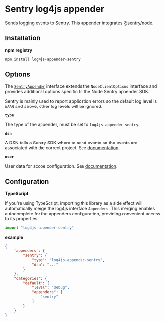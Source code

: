 # Sentry log4js appender

Sends logging events to Sentry. This appender integrates
[@sentry/node][sentry_javascript].

## Installation

**npm registry**

```sh
npm install log4js-appender-sentry
```

## Options

The [`SentryAppender`][internal_types] interface extends the `NodeClientOptions`
interface and provides additional options specific to the Node Sentry appender
SDK.

Sentry is mainly used to report application errors so the default log level is
`WARN` and above, other log levels will be ignored.

**`type`**

The type of the appender, must be set to `log4js-appender-sentry`.

**`dsn`**

A DSN tells a Sentry SDK where to send events so the events are associated with
the correct project. See [documentation][sentry_dsn].

**`user`**

User data for scope configuration. See [documentation][sentry_user].

## Configuration

**TypeScript**

If you're using TypeScript, importing this library as a side effect will
automatically merge the log4js interface `Appenders`. This merging enables
autocomplete for the appenders configuration, providing convenient access to its
properties.

```ts
import "log4js-appender-sentry"
```

**example**

```json {3-6, 12}
{
    "appenders": {
        "sentry": {
            "type": "log4js-appender-sentry",
            "dsn": "..."
        }
    },
    "categories": {
        "default": {
            "level": "debug",
            "appenders": [
                "sentry"
            ]
        }
    }
}
```

[internal_types]: ./index.d.ts
[sentry_javascript]: https://github.com/getsentry/sentry-javascript
[sentry_user]: https://docs.sentry.io/platforms/javascript/enriching-events/identify-user/
[sentry_dsn]: https://docs.sentry.io/product/sentry-basics/dsn-explainer/
